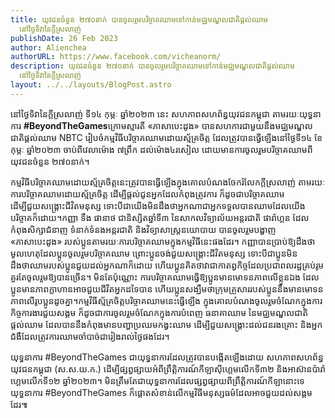 ```yaml
---
title: យុវជនចំនួន ២៧០នាក់ បានចូលរួមបរិច្ចាគឈាមទៅកាន់មជ្ឈមណ្ឌលជាតិផ្ដល់ឈាម
  នៅថ្ងៃទិវានៃក្ដីស្រលាញ់
publishDate: 26 Feb 2023
author: Alienchea
authorURL: https://www.facebook.com/vicheanorm/
description: យុវជនចំនួន ២៧០នាក់ បានចូលរួមបរិច្ចាគឈាមទៅកាន់មជ្ឈមណ្ឌលជាតិផ្ដល់ឈាម
  នៅថ្ងៃទិវានៃក្ដីស្រលាញ់
layout: ../../layouts/BlogPost.astro
---
```

នៅថ្ងៃទិវានៃក្ដីស្រលាញ់ ទី១៤ កុម្ភៈ ឆ្នាំ២០២៣ នេះ សហភាពសហព័ន្ធយុវជនកម្ពុជា តាមរយៈយុទ្ធនាការ **\#BeyondTheGames**ក្រោមស្មារតី «ភាសាបេះដូង» បានសហការជាមួយនឹងមជ្ឈមណ្ឌលជាតិផ្ដល់ឈាម NBTC រៀបចំកម្មវិធីបរិច្ចាគឈាមដោយស្ម័គ្រចិត្ត ដែលត្រូវបានធ្វើឡើងនៅថ្ងៃទី១៤ ខែកុម្ភៈ ឆ្នាំ២០២៣ ចាប់ពីវេលាម៉ោង ៧ព្រឹក ដល់ម៉ោង៤រសៀល ដោយមានការចូលរួមបរិច្ចាគឈាមពីយុវជនចំនួន ២៧០នាក់។

កម្មវិធីបរិច្ចាគឈាមដោយស្ម័គ្រចិត្តនេះត្រូវបានធ្វើឡើងក្នុងគោលបំណងចែករំលែកក្ដីស្រលាញ់ តាមរយៈការបរិច្ចាគឈាមដោយស័្មគ្រចិត្ត ដើម្បីផ្តល់ជូនអ្នកដែលកំពុងត្រូវការ ក៏ដូចជាបរិច្ចាគឈាមដើម្បីជួយសង្គ្រោះជីវិតមនុស្ស ទោះបីជាយើងមិនដឹងថាអ្នកណាជាអ្នកទទួលបានឈាមដែលយើងបរិច្ចាគក៏ដោយ។កញ្ញា ទឹង ផានាថ ជានិស្សិតឆ្នាំទី៣ នៃសាកលវិទ្យាល័យអន្តរជាតិ ផារ៉ាហ្គន ដែលកំពុងសិក្សាជំនាញ ទំនាក់ទំនងអន្តរជាតិ និងវិទ្យាសាស្រ្តនយោបាយ បានចូលរួមបង្ហាញ «ភាសាបេះដូង» របស់ប្អូនតាមរយៈការបរិច្ចាគឈាមក្នុងកម្មវិធីនេះផងដែរ។ កញ្ញាបានប្រាប់ឱ្យដឹងថា មូលហេតុដែលប្អូនចូលរួមបរិច្ចាគឈាម ព្រោះប្អូនចង់ជួយសង្គ្រោះជីវិតមនុស្ស ទោះបីជាប្អូនមិនដឹងថាឈាមរបស់ប្អូនជួយដល់អ្នកណាក៏ដោយ ហើយប្អូនគិតថាវាជាកាតព្វកិច្ចដែលប្រជាពលរដ្ឋគ្រប់រូមគួរតែចូលរួមឱ្យបានច្រើន។ មិនតែប៉ុណ្ណោះ ការបរិច្ចាគឈាមធ្វើឱ្យប្អូនមានមោទនភាពលើខ្លួនឯង ដែលប្អូនមានភាពក្លាហានអាចជួយជីវិតអ្នកដទៃបាន ហើយប្អូនសង្ឃឹមថាក្រុមគ្រួសាររបស់ប្អូននឹងមានមោទនភាពលើរូបប្អូនដូចគ្នា។![](<>)កម្មវិធីស្ម័គ្រចិត្តបរិច្ចាគឈាមនេះធ្វើឡើង ក្នុងគោលបំណងចូលរួមចំណែកក្នុងការកិច្ចការងារជួយសង្គម ក៏ដូចជាការចូលរួមចំណែកក្នុងការបំពេញ ធនាគាឈាម នៃមជ្ឈមណ្ឌលជាតិផ្តល់ឈាម ដែលបាននឹងកំពុងមានបញ្ហាប្រឈមកង្វះឈាម ដើម្បីជួយសង្រ្គោះដល់ជនរងគ្រោះ និងអ្នកជំងឺដែលត្រូវការឈាមចាំបាច់ជារៀងរាល់ថ្ងៃផងដែរ។![](<>)

យុទ្ធនាការ #BeyondTheGames ជាយុទ្ធនាការដែលត្រូវបានបង្កើតឡើងដោយ សហភាពសហព័ន្ធយុវជនកម្ពុជា (ស.ស.យ.ក.) ដើម្បីផ្សព្វផ្សាយអំពីព្រឹត្តិការណ៍កីឡាស៊ីហ្គេមលើកទី៣២ និងអាស៊ានប៉ារ៉ាហ្គេមលើកទី១២ ឆ្នាំ២០២៣។ មិនត្រឹមតែជាយុទ្ធនាការដែលផ្សព្វផ្សាយពីព្រឹត្តិការណ៍កីឡានោះទេ យុទ្ធនាការ #BeyondTheGames ក៏ផ្ដោតសំខាន់លើកម្មវិធីមនុស្សធម៌ដែលអាចជួយដល់សង្គមដែរ៕

![](<>)

![](<>)

![](<>)

![](<>)